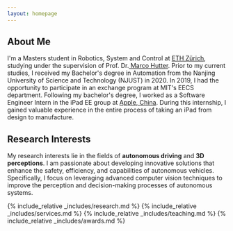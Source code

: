 ```yaml
---
layout: homepage
---
```


## About Me

I'm a Masters student in Robotics, System and Control at <a href="https://ethz.ch/de.html" target="_blank"> ETH Zürich</a>, studying under the supervision of Prof. Dr.<a href="https://rsl.ethz.ch/the-lab/people/person-detail.MTIxOTEx.TGlzdC8yNDQxLC0xNDI1MTk1NzM1.html" target="_blank"> Marco Hutter</a>. Prior to my current studies, I received my Bachelor's degree in Automation from the Nanjing University of Science and Technology (NJUST) in 2020. In 2019, I had the opportunity to participate in an exchange program at MIT's EECS department. Following my bachelor's degree, I worked as a Software Engineer Intern in the iPad EE group at <a href="https://www.apple.com/careers/cn/" target="_blank"> Apple, China</a>. During this internship, I gained valuable experience in the entire process of taking an iPad from design to manufacture.



## Research Interests
My research interests lie in the fields of **autonomous driving** and **3D perceptions**. I am passionate about developing innovative solutions that enhance the safety, efficiency, and capabilities of autonomous vehicles. Specifically, I focus on leveraging advanced computer vision techniques to improve the perception and decision-making processes of autonomous systems.


{% include_relative _includes/research.md %}
{% include_relative _includes/services.md %}
{% include_relative _includes/teaching.md %}
{% include_relative _includes/awards.md %}


